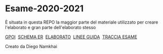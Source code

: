 # Esame-2020-2021

È situata in questa REPO la maggior parte del materiale utilizzato per creare l'elaborato e gran parte dell'elaborato stesso

[GPOI](/GPOI/index.html)&nbsp;
[SCHEMA ER](/Schema%20ER/index.html)&nbsp;
[ELABORATO](/Elaborato/elaborato.html)&nbsp;
[LINEE GUIDA](/Elaborato/lineeGuida.html)&nbsp;
[TRACCIA ESAME](/Elaborato/traccia.html)



Creato da Diego Namkhai

